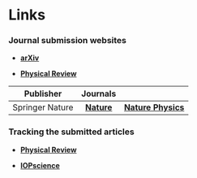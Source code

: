 # Links 

### **Journal submission websites**

- [**arXiv**](https://arxiv.org/user/login)

- [**Physical Review**](https://authors.aps.org/Submissions/login/new)

| Publisher | Journals |   |
| :----: | :----: | :----: |     
| Springer Nature |[**Nature**](https://mts-nature.nature.com/cgi-bin/main.plex) | [**Nature Physics**](https://mts-nphys.nature.com/cgi-bin/main.plex) | 

  

### **Tracking the submitted articles**

- [**Physical Review**](https://authors.aps.org/Submissions/status/)

- [**IOPscience**](https://publishingsupport.iopscience.iop.org/track-my-article/)
